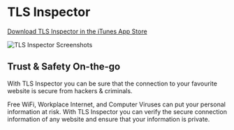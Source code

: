 # TLS Inspector

[Download TLS Inspector in the iTunes App Store](https://tlsinspector.com/dl.html)

<img src="https://tlsinspector.com/assets/img/screenshots.png" alt="TLS Inspector Screenshots" />

## Trust & Safety On-the-go

With TLS Inspector you can be sure that the connection to your favourite website is secure from hackers & criminals.

Free WiFi, Workplace Internet, and Computer Viruses can put your personal information at risk. With TLS Inspector you can verify the secure connection information of any website and ensure that your information is private.
